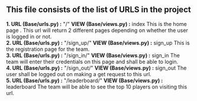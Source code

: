 This file consists of the list of URLS in the project
------------------------------------------------------------

<b>1. URL (Base/urls.py)   :</b> "/"
<b>   VIEW (Base/views.py) :</b> index
This is the home page . This url will return 2 different pages depending on whether the user is logged in or not. 
<br>
<b>2. URL (Base/urls.py)   :</b> "/sign_up/"
<b>   VIEW (Base/views.py) :</b> sign_up
This is the registration page for the team. 
<br>
<b>3. URL (Base/urls.py)   :</b> "/sign_in/"
<b>   VIEW (Base/views.py) :</b> sign_in
The team will enter their credentials on this page and shall be able to login.
<br>
<b>4. URL (Base/urls.py)   :</b> "/sign_out/"
<b>   VIEW (Base/views.py) :</b> sign_out
The user shall be logged out on making a get request to this url. 
<br>
<b>5. URL (Base/urls.py)   :</b> "/leaderboard/"
<b>   VIEW (Base/views.py) :</b> leaderboard
The team will be able to see the top 10 players on visiting this url. 